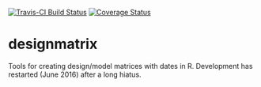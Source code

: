 [![Travis-CI Build Status](https://travis-ci.org/dashaub/designmatrix.svg?branch=master)](https://travis-ci.org/ellisp/forecastHybrid)
[![Coverage Status](https://coveralls.io/repos/github/dashaub/designmatrix/badge.svg?branch=master)](https://coveralls.io/github/ellisp/forecastHybrid?branch=master)

# designmatrix
Tools for creating design/model matrices with dates in R. Development has restarted (June 2016) after a long hiatus.
